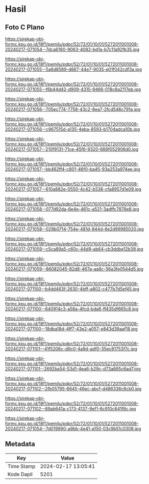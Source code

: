 # Hasil

## Foto C Plano

https://sirekap-obj-formc.kpu.go.id/18f1/pemilu/pdpr/52/72/01/10/01/5272011001008-20240217-071054--7dca6160-9063-4082-bd1a-b7c11a92fb35.jpg

https://sirekap-obj-formc.kpu.go.id/18f1/pemilu/pdpr/52/72/01/10/01/5272011001008-20240217-071055--5a6d8589-d667-44e7-9035-e01f042cdf3a.jpg

https://sirekap-obj-formc.kpu.go.id/18f1/pemilu/pdpr/52/72/01/10/01/5272011001008-20240217-071055--f6b44d42-d909-4315-9466-018c8a2117eb.jpg

https://sirekap-obj-formc.kpu.go.id/18f1/pemilu/pdpr/52/72/01/10/01/5272011001008-20240217-071056--705ec774-7758-43c2-8ea7-2fcd546c791a.jpg

https://sirekap-obj-formc.kpu.go.id/18f1/pemilu/pdpr/52/72/01/10/01/5272011001008-20240217-071056--c967515d-a135-4eba-8593-b1704adca10b.jpg

https://sirekap-obj-formc.kpu.go.id/18f1/pemilu/pdpr/52/72/01/10/01/5272011001008-20240217-071057--210f9131-71ce-45f6-9320-666f052906d0.jpg

https://sirekap-obj-formc.kpu.go.id/18f1/pemilu/pdpr/52/72/01/10/01/5272011001008-20240217-071057--bb462ff4-c801-46f0-ba45-93a253a974ee.jpg

https://sirekap-obj-formc.kpu.go.id/18f1/pemilu/pdpr/52/72/01/10/01/5272011001008-20240217-071057--610a882e-0550-4c42-b538-cfa8957d1e09.jpg

https://sirekap-obj-formc.kpu.go.id/18f1/pemilu/pdpr/52/72/01/10/01/5272011001008-20240217-071058--077d92da-6e4e-461c-a521-3adffc7878e8.jpg

https://sirekap-obj-formc.kpu.go.id/18f1/pemilu/pdpr/52/72/01/10/01/5272011001008-20240217-071058--029b0714-754e-481d-844d-6e2d99985020.jpg

https://sirekap-obj-formc.kpu.go.id/18f1/pemilu/pdpr/52/72/01/10/01/5272011001008-20240217-071059--c5ca89a5-c60c-44d9-ab64-cb3ddbe12b39.jpg

https://sirekap-obj-formc.kpu.go.id/18f1/pemilu/pdpr/52/72/01/10/01/5272011001008-20240217-071059--86082045-82d8-467a-aa8c-56a3fe0544d5.jpg

https://sirekap-obj-formc.kpu.go.id/18f1/pemilu/pdpr/52/72/01/10/01/5272011001008-20240217-071100--b4dd463f-2630-4bff-a802-c477b7d5ef45.jpg

https://sirekap-obj-formc.kpu.go.id/18f1/pemilu/pdpr/52/72/01/10/01/5272011001008-20240217-071100--640914c3-a58a-4fcd-bda8-ff435df665c8.jpg

https://sirekap-obj-formc.kpu.go.id/18f1/pemilu/pdpr/52/72/01/10/01/5272011001008-20240217-071100--18dba18d-4ff7-43e2-a057-e843d39aaf18.jpg

https://sirekap-obj-formc.kpu.go.id/18f1/pemilu/pdpr/52/72/01/10/01/5272011001008-20240217-071101--41f5206c-d9c0-4a9d-adf0-35ec81753f7c.jpg

https://sirekap-obj-formc.kpu.go.id/18f1/pemilu/pdpr/52/72/01/10/01/5272011001008-20240217-071101--2692ba54-53d1-4ea6-b29c-d73a665c6ad7.jpg

https://sirekap-obj-formc.kpu.go.id/18f1/pemilu/pdpr/52/72/01/10/01/5272011001008-20240217-071102--2fb05795-6645-46ec-abcf-d486336c6cb0.jpg

https://sirekap-obj-formc.kpu.go.id/18f1/pemilu/pdpr/52/72/01/10/01/5272011001008-20240217-071102--89ab641a-c173-4137-9ef1-6c910c641f8c.jpg

https://sirekap-obj-formc.kpu.go.id/18f1/pemilu/pdpr/52/72/01/10/01/5272011001008-20240217-071054--7d019990-a9bb-4e41-a150-03c9b51c0308.jpg


## Metadata

| Key        | Value               |
| ---------- | ------------------- |
| Time Stamp | 2024-02-17 13:05:41 |
| Kode Dapil | 5201                |



